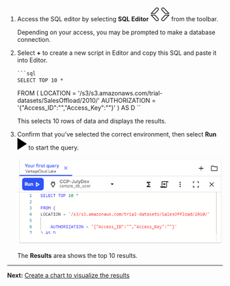 1.  Access the SQL editor by selecting **SQL Editor** ![Editor icon](Images/cpt1696529045907.svg) from the toolbar.

    Depending on your access, you may be prompted to make a database connection.


1.  Select **+** to create a new script in Editor and copy this SQL and paste it into Editor.


    
        ```sql      
        SELECT TOP 10 * 
    FROM ( 
        LOCATION = '/s3/s3.amazonaws.com/trial-datasets/SalesOffload/2010/' 
            AUTHORIZATION = '{"Access_ID":"","Access_Key":""}' 
    ) AS D 
    ``
    

    

      This selects 10 rows of data and displays the results.


1.  Confirm that you've selected the correct environment, then select **Run ![editor run](Images/sab1591895330300.svg)** to start the query.

    ![""](Images/tfo1721093532604.png)

    The **Results** area shows the top 10 results.


---

**Next:** [Create a chart to visualize the results](ydj1721092986132.md)


